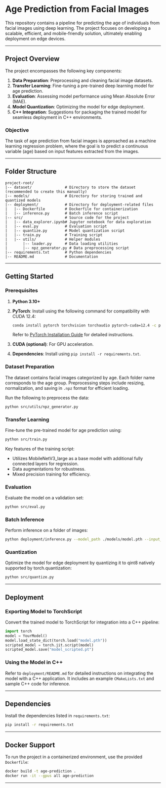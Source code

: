 # Age Prediction from Facial Images

This repository contains a pipeline for predicting the age of individuals from facial images using deep learning. The project focuses on developing a scalable, efficient, and mobile-friendly solution, ultimately enabling deployment on edge devices.

---

## Project Overview

The project encompasses the following key components:

1. **Data Preparation**: Preprocessing and cleaning facial image datasets.
2. **Transfer Learning**: Fine-tuning a pre-trained deep learning model for age prediction.
3. **Evaluation**: Assessing model performance using Mean Absolute Error (MAE).
4. **Model Quantization**: Optimizing the model for edge deployment.
5. **C++ Integration**: Suggestions for packaging the trained model for seamless deployment in C++ environments.

### Objective

The task of age prediction from facial images is approached as a machine learning regression problem, where the goal is to predict a continuous variable (age) based on input features extracted from the images.

---

## Folder Structure

```
project-root/
|-- dataset/               # Directory to store the dataset (recommended to create this manually)
|-- models/                # Directory for storing trained and quantized models
|-- deployment/            # Directory for deployment-related files
|   |-- Dockerfile         # Dockerfile for containerization
|   |-- inference.py       # Batch inference script
|-- src/                   # Source code for the project
|   |-- data_explorer.ipynb# Jupyter notebook for data exploration
|   |-- eval.py            # Evaluation script
|   |-- quantize.py        # Model quantization script
|   |-- train.py           # Training script
|   |-- utils/             # Helper modules
|       |-- loader.py      # Data loading utilities
|       |-- npz_generator.py # Data preprocessing script
|-- requirements.txt       # Python dependencies
|-- README.md              # Documentation
```

---

## Getting Started

### Prerequisites

1. **Python 3.10+**
2. **PyTorch**: Install using the following command for compatibility with CUDA 12.4:

    ```bash
    conda install pytorch torchvision torchaudio pytorch-cuda=12.4 -c pytorch -c nvidia
    ```

   Refer to [PyTorch Installation Guide](https://pytorch.org/get-started/locally/) for detailed instructions.

3. **CUDA (optional)**: For GPU acceleration.
4. **Dependencies**: Install using `pip install -r requirements.txt`.

### Dataset Preparation

The dataset contains facial images categorized by age. Each folder name corresponds to the age group. Preprocessing steps include resizing, normalization, and saving in `.npz` format for efficient loading.

Run the following to preprocess the data:

```bash
python src/utils/npz_generator.py
```

### Transfer Learning

Fine-tune the pre-trained model for age prediction using:

```bash
python src/train.py
```

Key features of the training script:
- Utilizes MobileNetV3_large as a base model with additional fully connected layers for regression.
- Data augmentations for robustness.
- Mixed precision training for efficiency.

### Evaluation

Evaluate the model on a validation set:

```bash
python src/eval.py
```

### Batch Inference

Perform inference on a folder of images:

```bash
python deployment/inference.py --model_path ./models/model.pth --input_folder ./images --output_file results.csv
```

### Quantization

Optimize the model for edge deployment by quantizing it to qint8 natively supported by torch.quantization:

```bash
python src/quantize.py
```

---

## Deployment

### Exporting Model to TorchScript

Convert the trained model to TorchScript for integration into a C++ pipeline:

```python
import torch
model = YourModel()
model.load_state_dict(torch.load("model.pth"))
scripted_model = torch.jit.script(model)
scripted_model.save("model_scripted.pt")
```

### Using the Model in C++

Refer to `deployment/README.md` for detailed instructions on integrating the model with a C++ application. It includes an example `CMakeLists.txt` and sample C++ code for inference.

---



## Dependencies

Install the dependencies listed in `requirements.txt`:

```bash
pip install -r requirements.txt
```

---

## Docker Support

To run the project in a containerized environment, use the provided `Dockerfile`:

```bash
docker build -t age-prediction .
docker run -it --gpus all age-prediction
```

---